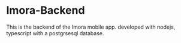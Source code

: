 # Imora-Backend
This is the backend of the Imora mobile app. developed with nodejs, typescript with a postgrsesql database.
